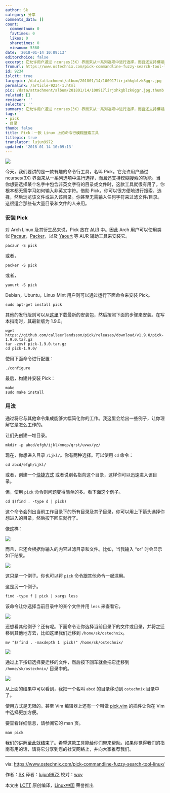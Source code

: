 ```yaml
---
author: Sk
category: 分享
comments_data: []
count:
  commentnum: 0
  favtimes: 0
  likes: 0
  sharetimes: 0
  viewnum: 5560
date: '2018-01-14 10:09:13'
editorchoice: false
excerpt: 它允许用户通过 ncurses(3X) 界面来从一系列选项中进行选择，而且还支持模糊搜索的功能。当你想要选择某个名字中包含非英文字符的目录或文件时，这款工具就很有用了。
fromurl: https://www.ostechnix.com/pick-commandline-fuzzy-search-tool-linux/
id: 9234
islctt: true
largepic: /data/attachment/album/201801/14/100917lirjxhkgblzk8ggr.jpg
permalink: /article-9234-1.html
pic: /data/attachment/album/201801/14/100917lirjxhkgblzk8ggr.jpg.thumb.jpg
related: []
reviewer: ''
selector: ''
summary: 它允许用户通过 ncurses(3X) 界面来从一系列选项中进行选择，而且还支持模糊搜索的功能。当你想要选择某个名字中包含非英文字符的目录或文件时，这款工具就很有用了。
tags:
- pick
- 目录
thumb: false
title: Pick：一款 Linux 上的命令行模糊搜索工具
titlepic: true
translator: lujun9972
updated: '2018-01-14 10:09:13'
---
```


![](/data/attachment/album/201801/14/100917lirjxhkgblzk8ggr.jpg)


今天，我们要讲的是一款有趣的命令行工具，名叫 Pick。它允许用户通过 ncurses(3X) 界面来从一系列选项中进行选择，而且还支持模糊搜索的功能。当你想要选择某个名字中包含非英文字符的目录或文件时，这款工具就很有用了。你根本都无需学习如何输入非英文字符。借助 Pick，你可以很方便地进行搜索、选择，然后浏览该文件或进入该目录。你甚至无需输入任何字符来过滤文件/目录。这很适合那些有大量目录和文件的人来用。


### 安装 Pick


对 Arch Linux 及其衍生品来说，Pick 放在 [AUR](https://aur.archlinux.org/packages/pick/) 中。因此 Arch 用户可以使用类似 [Pacaur](https://www.ostechnix.com/install-pacaur-arch-linux/)，[Packer](https://www.ostechnix.com/install-packer-arch-linux-2/)，以及 [Yaourt](https://www.ostechnix.com/install-yaourt-arch-linux/) 等 AUR 辅助工具来安装它。



```
pacaur -S pick

```

或者，



```
packer -S pick

```

或者，



```
yaourt -S pick

```

Debian，Ubuntu，Linux Mint 用户则可以通过运行下面命令来安装 Pick。



```
sudo apt-get install pick

```

其他的发行版则可以从[这里](https://github.com/calleerlandsson/pick/releases/)下载最新的安装包，然后按照下面的步骤来安装。在写本指南时，其最新版为 1.9.0。



```
wget https://github.com/calleerlandsson/pick/releases/download/v1.9.0/pick-1.9.0.tar.gz
tar -zxvf pick-1.9.0.tar.gz
cd pick-1.9.0/

```

使用下面命令进行配置：



```
./configure

```

最后，构建并安装 Pick：



```
make
sudo make install

```

### 用法


通过将它与其他命令集成能够大幅简化你的工作。我这里会给出一些例子，让你理解它是怎么工作的。


让们先创建一堆目录。



```
mkdir -p abcd/efgh/ijkl/mnop/qrst/uvwx/yz/

```

现在，你想进入目录 `/ijkl/`。你有两种选择。可以使用 `cd` 命令：



```
cd abcd/efgh/ijkl/

```

或者，创建一个[快捷方式](https://www.ostechnix.com/create-shortcuts-frequently-used-directories-shell/) 或者说别名指向这个目录，这样你可以迅速进入该目录。


但，使用 `pick` 命令则问题变得简单的多。看下面这个例子。



```
cd $(find . -type d | pick)

```

这个命令会列出当前工作目录下的所有目录及其子目录，你可以用上下箭头选择你想进入的目录，然后按下回车就行了。


像这样：


![](/data/attachment/album/201801/14/100918cickzh29hzi0dh5j.png)


而且，它还会根据你输入的内容过滤目录和文件。比如，当我输入 “or” 时会显示如下结果。


![](/data/attachment/album/201801/14/100919hmln3jlmsml4y84y.png)


这只是一个例子。你也可以将 `pick` 命令跟其他命令一起混用。


这是另一个例子。



```
find -type f | pick | xargs less

```

该命令让你选择当前目录中的某个文件并用 `less` 来查看它。


![](/data/attachment/album/201801/14/100920f1lzxbvbc11fvgfb.png)


还想看其他例子？还有呢。下面命令让你选择当前目录下的文件或目录，并将之迁移到其他地方去，比如这里我们迁移到 `/home/sk/ostechnix`。



```
mv "$(find . -maxdepth 1 |pick)" /home/sk/ostechnix/

```

![](/data/attachment/album/201801/14/100921zgy1kmsqdkk44c33.png)


通过上下按钮选择要迁移的文件，然后按下回车就会把它迁移到 `/home/sk/ostechnix/` 目录中的。


![](/data/attachment/album/201801/14/100921e6zi3pej3pteev7t.png)


从上面的结果中可以看到，我把一个名叫 `abcd` 的目录移动到 `ostechnix` 目录中了。


使用方式是无限的。甚至 Vim 编辑器上还有一个叫做 [pick.vim](https://github.com/calleerlandsson/pick.vim/) 的插件让你在 Vim 中选择更加方便。


要查看详细信息，请参阅它的 man 页。



```
man pick

```

我们的讲解至此就结束了。希望这款工具能给你们带来帮助。如果你觉得我们的指南有用的话，请将它分享到您的社交网络上，并向大家推荐我们。




---


via: <https://www.ostechnix.com/pick-commandline-fuzzy-search-tool-linux/>


作者：[SK](https://www.ostechnix.com/author/sk/) 译者：[lujun9972](https://github.com/lujun9972) 校对：[wxy](https://github.com/wxy)


本文由 [LCTT](https://github.com/LCTT/TranslateProject) 原创编译，[Linux中国](https://linux.cn/) 荣誉推出